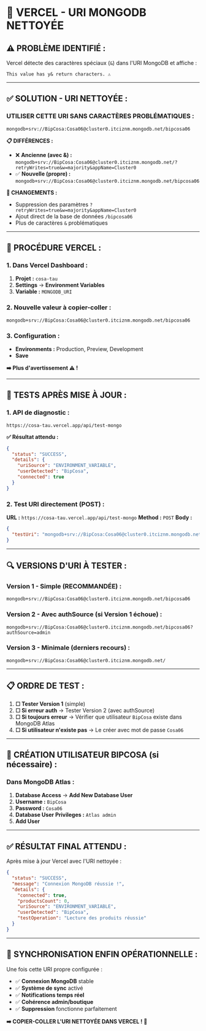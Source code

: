 # 🚨 VERCEL - URI MONGODB NETTOYÉE

## ⚠️ **PROBLÈME IDENTIFIÉ :**

Vercel détecte des caractères spéciaux (`&`) dans l'URI MongoDB et affiche :
```
This value has y& return characters. ⚠️
```

---

## ✅ **SOLUTION - URI NETTOYÉE :**

### **UTILISER CETTE URI SANS CARACTÈRES PROBLÉMATIQUES :**

```
mongodb+srv://BipCosa:Cosa06@cluster0.itciznm.mongodb.net/bipcosa06
```

**📋 DIFFÉRENCES :**
- ❌ **Ancienne (avec &) :** `mongodb+srv://BipCosa:Cosa06@cluster0.itciznm.mongodb.net/?retryWrites=true&w=majority&appName=Cluster0`
- ✅ **Nouvelle (propre) :** `mongodb+srv://BipCosa:Cosa06@cluster0.itciznm.mongodb.net/bipcosa06`

**🔧 CHANGEMENTS :**
- Suppression des paramètres `?retryWrites=true&w=majority&appName=Cluster0`
- Ajout direct de la base de données `/bipcosa06`
- Plus de caractères `&` problématiques

---

## 🎯 **PROCÉDURE VERCEL :**

### **1. Dans Vercel Dashboard :**

1. **Projet :** `cosa-tau`
2. **Settings** → **Environment Variables**
3. **Variable :** `MONGODB_URI`

### **2. Nouvelle valeur à copier-coller :**

```
mongodb+srv://BipCosa:Cosa06@cluster0.itciznm.mongodb.net/bipcosa06
```

### **3. Configuration :**
- **Environments :** Production, Preview, Development
- **Save**

**➡️ Plus d'avertissement ⚠️ !**

---

## 🧪 **TESTS APRÈS MISE À JOUR :**

### **1. API de diagnostic :**
```
https://cosa-tau.vercel.app/api/test-mongo
```

**✅ Résultat attendu :**
```json
{
  "status": "SUCCESS",
  "details": {
    "uriSource": "ENVIRONMENT_VARIABLE",
    "userDetected": "BipCosa",
    "connected": true
  }
}
```

### **2. Test URI directement (POST) :**

**URL :** `https://cosa-tau.vercel.app/api/test-mongo`
**Method :** `POST`
**Body :**
```json
{
  "testUri": "mongodb+srv://BipCosa:Cosa06@cluster0.itciznm.mongodb.net/bipcosa06"
}
```

---

## 🔍 **VERSIONS D'URI À TESTER :**

### **Version 1 - Simple (RECOMMANDÉE) :**
```
mongodb+srv://BipCosa:Cosa06@cluster0.itciznm.mongodb.net/bipcosa06
```

### **Version 2 - Avec authSource (si Version 1 échoue) :**
```
mongodb+srv://BipCosa:Cosa06@cluster0.itciznm.mongodb.net/bipcosa06?authSource=admin
```

### **Version 3 - Minimale (derniers recours) :**
```
mongodb+srv://BipCosa:Cosa06@cluster0.itciznm.mongodb.net/
```

---

## 📋 **ORDRE DE TEST :**

1. **☐ Tester Version 1** (simple)
2. **☐ Si erreur auth** → Tester Version 2 (avec authSource)
3. **☐ Si toujours erreur** → Vérifier que utilisateur `BipCosa` existe dans MongoDB Atlas
4. **☐ Si utilisateur n'existe pas** → Le créer avec mot de passe `Cosa06`

---

## 🎯 **CRÉATION UTILISATEUR BIPCOSA (si nécessaire) :**

### **Dans MongoDB Atlas :**

1. **Database Access** → **Add New Database User**
2. **Username :** `BipCosa`
3. **Password :** `Cosa06`
4. **Database User Privileges :** `Atlas admin`
5. **Add User**

---

## ✅ **RÉSULTAT FINAL ATTENDU :**

Après mise à jour Vercel avec l'URI nettoyée :

```json
{
  "status": "SUCCESS",
  "message": "Connexion MongoDB réussie !",
  "details": {
    "connected": true,
    "productsCount": 0,
    "uriSource": "ENVIRONMENT_VARIABLE",
    "userDetected": "BipCosa",
    "testOperation": "Lecture des produits réussie"
  }
}
```

---

## 🚀 **SYNCHRONISATION ENFIN OPÉRATIONNELLE :**

Une fois cette URI propre configurée :

- ✅ **Connexion MongoDB** stable
- ✅ **Système de sync** activé
- ✅ **Notifications temps réel**
- ✅ **Cohérence admin/boutique**
- ✅ **Suppression** fonctionne parfaitement

**➡️ COPIER-COLLER L'URI NETTOYÉE DANS VERCEL ! 🎯**